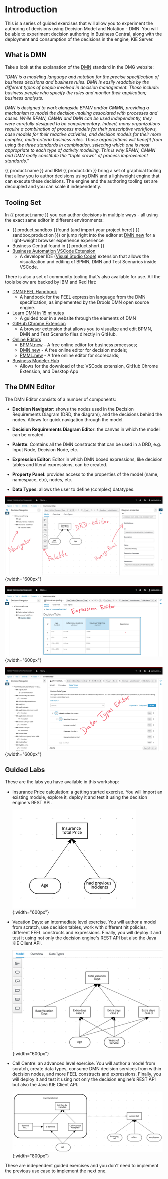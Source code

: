 # Introduction

This is a series of guided exercises that will allow you to experiment the authoring of decisions using Decision Model and Notation - DMN. You will be able to experiment decision authoring in Business Central, along with the deployment and consumption of the decisions in the engine, KIE Server.

## What is DMN

Take a look at the explanation of the [DMN](http://omg.org/dmn) standard in the OMG website:

_"DMN is a modeling language and notation for the precise specification of business decisions and business rules. DMN is easily readable by the different types of people involved in decision management. These include: business people who specify the rules and monitor their application; business analysts._

_DMN is designed to work alongside BPMN and/or CMMN, providing a mechanism to model the decision-making associated with processes and cases. While BPMN, CMMN and DMN can be used independently, they were carefully designed to be complementary. Indeed, many organizations require a combination of process models for their prescriptive workflows, case models for their reactive activities, and decision models for their more complex, multi-criteria business rules. Those organizations will benefit from using the three standards in combination, selecting which one is most appropriate to each type of activity modeling. This is why BPMN, CMMN and DMN really constitute the “triple crown” of process improvement standards."_ 

{{ product.name }} and IBM {{ product.dm }} bring a set of graphical tooling that allow you to author decisions using DMN and a lightweight engine that can execute these decisions. The engine and the authoring tooling set are decoupled and you can scale it independently. 

## Tooling Set

In {{ product.name }} you can author decisions in multiple ways - all using the exact same editor in different environments:

- {{ product.sandbox }}found [and import your project here]( {{ sandbox.production }}) or jump right into the editor at [DMN.new](https://dmn.new) for a light-weight browser experience experience
- Business Central found in {{ product.short }}
- [Business Automation VSCode Extension](https://marketplace.visualstudio.com/items?itemName=redhat.vscode-extension-red-hat-business-automation-bundle)
  - A developer IDE ([Visual Studio Code](https://code.visualstudio.com/)) extension that allows the visualization and editing of BPMN, DMN and Test Scenarios inside VSCode.

There is also a set of community tooling that's also available for use. All the tools below are backed by IBM and Red Hat:

- [DMN FEEL Handbook](https://kiegroup.github.io/dmn-feel-handbook/#dmn-feel-handbook) 
  -  A handbook for the FEEL expression language from the DMN specification, as implemented by the Drools DMN open source engine.
- [Learn DMN in 15 minutes](https://learn-dmn-in-15-minutes.com/)
  - A guided tour in a website through the elements of DMN
- [GitHub Chrome Extension](https://chrome.google.com/webstore/detail/bpmn-dmn-test-scenario-ed/mgkfehibfkdpjkfjbikpchpcfimepckf)
  - A browser extension that allows you to visualize and edit BPMN, DMN and Test Scenario files directly in GitHub. 
- [Online Editors](https://kiegroup.github.io/kogito-online/#/)
  - [BPMN.new](http://bpmn.new) - A free online editor for business processes;
  - [DMN.new](http://dmn.new) - A free online editor for decision models;
  - [PMML.new](http://pmml.new) - A free online editor for scorecards;
- [Business Modeler Hub](https://kiegroup.github.io/kogito-online/#/download)
  - Allows for the download of the: VSCode extension, GitHub Chrome Extension, and Desktop App

## The DMN Editor

The DMN Editor consists of a number of components:

- **Decision Navigator**: shows the nodes used in the Decision Requirements Diagram (DRD, the diagram), and the decisions behind the nodes. Allows for quick navigation through the model.

- **Decision Requirements Diagram Editor**: the canvas in which the model can be created.

- **Palette**: Contains all the DMN constructs that can be used in a DRD, e.g. Input Node, Decision Node, etc.

- **Expression Editor**: Editor in which DMN boxed expressions, like decision tables and literal expressions, can be created.

- **Property Panel**: provides access to the properties of the model (name, namespace, etc), nodes, etc.

- **Data Types**: allows the user to define (complex) datatypes.

![DRD](../99_images/business_automation/dmn/dmn-editor-components.jpg){:width="600px"}

![Boxed Expressions](../99_images/business_automation/dmn/dmn-editor-decision-table.jpg){:width="600px"}

![Data Types](../99_images/business_automation/dmn/dmn-editor-datatypes.jpg){:width="600px"}

## Guided Labs

These are the labs you have available in this workshop:

- Insurance Price calculation: a getting started exercise. You will import an existing module, explore it, deploy it and test it using the decision engine's REST API.

    ![Pricing DRD](../99_images/business_automation/dmn/insurance-price-drd.png){:width="600px"}

- Vacation Days: an intermediate level exercise. You will author a model from scratch, use decision tables, work with different hit policies, different FEEL constructs and expressions. Finally, you will deploy it and test it using not only the decision engine's REST API but also the Java KIE Client API.

    ![DRD Complete](../99_images/business_automation/dmn/drd-complete.png){:width="600px"}

- Call Centre: an advanced level exercise. You will author a model from scratch, create data types, consume DMN decision services from within decision nodes, and more FEEL constructs and expressions. Finally, you will deploy it and test it using not only the decision engine's REST API but also the Java KIE Client API.

    ![Decision Service Knowledge Requirement](../99_images/business_automation/dmn/decision-service-knowledge-requirement.png){:width="800px"}

These are independent guided exercises and you don't need to implement the previous use case to implement the next one.
